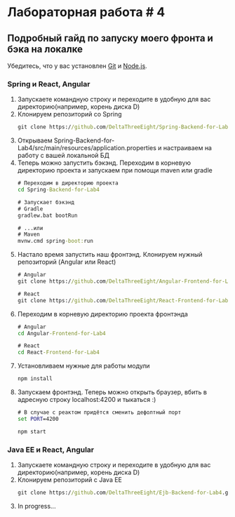 # Лабораторная работа \# 4

## Подробный гайд по запуску моего фронта и бэка на локалке

Убедитесь, что у вас установлен [Git](https://git-scm.com/downloads) и [Node.js](https://nodejs.org/en/).

### Spring и React, Angular

1. Запускаете командную строку и переходите в удобную для вас директорию(например, корень диска D)
2. Клонируем репозиторий со Spring
    ```cmd
    git clone https://github.com/DeltaThreeEight/Spring-Backend-for-Lab4.git
    ```
3. Открываем Spring-Backend-for-Lab4/src/main/resources/application.properties и настраиваем на работу с вашей локальной БД
4. Теперь можно запустить бэкэнд. Переходим в корневую директорию проекта и запускаем при помощи maven или gradle
    ```cmd
    # Переходим в директорию проекта
    cd Spring-Backend-for-Lab4
    
    # Запускает бэкэнд
    # Gradle
    gradlew.bat bootRun
    
    # ...или
    # Maven
    mvnw.cmd spring-boot:run
    ```
5. Настало время запустить наш фронтэнд. Клонируем нужный репозиторий (Angular или React)
    ```cmd
    # Angular
    git clone https://github.com/DeltaThreeEight/Angular-Frontend-for-Lab4.git
    
    # React
    git clone https://github.com/DeltaThreeEight/React-Frontend-for-Lab4.git
    ```
6. Переходим в корневую директорию проекта фронтэнда
    ```cmd
    # Angular
    cd Angular-Frontend-for-Lab4
    
    # React
    cd React-Frontend-for-Lab4
    ```
7. Установливаем нужные для работы модули
    ```cmd
    npm install
    ```
8. Запускаем фронтэнд. Теперь можно открыть браузер, вбить в адресную строку localhost:4200 и тыкаться :)
    ```cmd 
    # В случае с реактом придётся сменить дефолтный порт
    set PORT=4200
    
    npm start
    ```

### Java EE и React, Angular

1. Запускаете командную строку и переходите в удобную для вас директорию(например, корень диска D)
1. Клонируем репозиторий с Java EE
    ```cmd
    git clone https://github.com/DeltaThreeEight/Ejb-Backend-for-Lab4.git
    ```
3. In progress...
